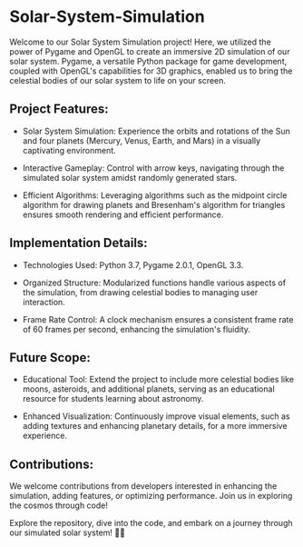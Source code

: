 # Solar-System-Simulation

Welcome to our Solar System Simulation project! Here, we utilized the power of Pygame and OpenGL to create an immersive 2D simulation of our solar system. Pygame, a versatile Python package for game development, coupled with OpenGL's capabilities for 3D graphics, enabled us to bring the celestial bodies of our solar system to life on your screen.

## Project Features:
- Solar System Simulation: Experience the orbits and rotations of the Sun and four planets (Mercury, Venus, Earth, and Mars) in a visually captivating environment.

- Interactive Gameplay: Control with arrow keys, navigating through the simulated solar system amidst randomly generated stars.

- Efficient Algorithms: Leveraging algorithms such as the midpoint circle algorithm for drawing planets and Bresenham's algorithm for triangles ensures smooth rendering and efficient performance.

## Implementation Details:
- Technologies Used: Python 3.7, Pygame 2.0.1, OpenGL 3.3.

- Organized Structure: Modularized functions handle various aspects of the simulation, from drawing celestial bodies to managing user interaction.

- Frame Rate Control: A clock mechanism ensures a consistent frame rate of 60 frames per second, enhancing the simulation's fluidity.

## Future Scope:
- Educational Tool: Extend the project to include more celestial bodies like moons, asteroids, and additional planets, serving as an educational resource for students learning about astronomy.

- Enhanced Visualization: Continuously improve visual elements, such as adding textures and enhancing planetary details, for a more immersive experience.

## Contributions:
We welcome contributions from developers interested in enhancing the simulation, adding features, or optimizing performance. Join us in exploring the cosmos through code!

Explore the repository, dive into the code, and embark on a journey through our simulated solar system! 🌌🚀
